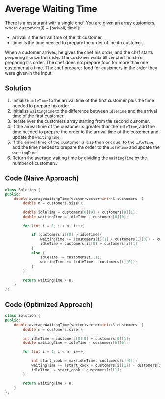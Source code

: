 # Average Waiting Time

There is a restaurant with a single chef. You are given an array customers, where customers[i] = [arrivali, timei]: 
- arrivali is the arrival time of the ith customer.
- timei is the time needed to prepare the order of the ith customer.

When a customer arrives, he gives the chef his order, and the chef starts preparing it once he is idle. The customer waits till the chef finishes preparing his order. The chef does not prepare food for more than one customer at a time. The chef prepares food for customers in the order they were given in the input.

## Solution
1. Initialize `idleTime` to the arrival time of the first customer plus the time needed to prepare his order.
2. Initialize `waitingTime` to the difference between `idleTime` and the arrival time of the first customer.
3. Iterate over the customers array starting from the second customer.
4. If the arrival time of the customer is greater than the `idleTime`, add the time needed to prepare the order to the arrival time of the customer and update the `waitingTime`.
5. If the arrival time of the customer is less than or equal to the `idleTime`, add the time needed to prepare the order to the `idleTime` and update the `waitingTime`.
6. Return the average waiting time by dividing the `waitingTime` by the number of customers.

## Code (Naive Approach)

```cpp
class Solution {
public:
    double averageWaitingTime(vector<vector<int>>& customers) {
        double n = customers.size();

        double idleTime = customers[0][0] + customers[0][1];
        double waitingTime = idleTime - customers[0][0];

        for (int i = 1; i < n; i++){

            if (customers[i][0] > idleTime){
                waitingTime += (customers[i][1] + customers[i][0]) - customers[i][0];
                idleTime = customers[i][0] + customers[i][1];
            }
            else {
                idleTime += customers[i][1];
                waitingTime += (idleTime - customers[i][0]);
            }
        }

        return waitingTime / n;
    }
};
```

## Code (Optimized Approach)

```cpp
class Solution {
public:
    double averageWaitingTime(vector<vector<int>>& customers) {
        double n = customers.size();

        int idleTime = customers[0][0] + customers[0][1];
        double waitingTime = idleTime - customers[0][0];

        for (int i = 1; i < n; i++){

            int start_cook = max(idleTime, customers[i][0]);
            waitingTime += (start_cook + customers[i][1]) - customers[i][0];
            idleTime  = start_cook + customers[i][1];
        }

        return waitingTime / n;
    }
};
```